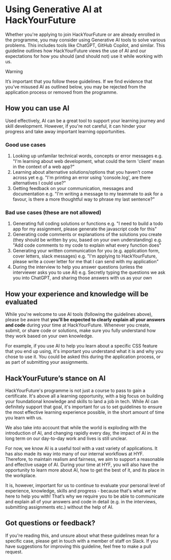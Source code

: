 # Using Generative AI at HackYourFuture

Whether you're applying to join HackYourFuture or are already enrolled in the programme, you may consider using Generative AI tools to solve various problems. This includes tools like ChatGPT, GitHub Copilot, and similar. This guideline outlines how HackYourFuture views the use of AI and our expectations for how you should (and should not) use it while working with us.

> [!WARNING]
> It’s important that you follow these guidelines. If we find evidence that you’ve misused AI as outlined below, you may be rejected from the application process or removed from the programme.

## How you can use AI

Used effectively, AI can be a great tool to support your learning journey and skill development. However, if you're not careful, it can hinder your progress and take away important learning opportunities.

### Good use cases

1. Looking up unfamilar technical words, concepts or error messages
   e.g. "I'm learning about web development, what could the term 'client' mean in the context of a web app?"
1. Learning about alternative solutions/options that you haven’t come across yet
   e.g. "I'm printing an error using 'console.log', are there alternatives I could use?"
1. Getting feedback on your communication, messages and documentation
   e.g. "I'm writing a message to my teammate to ask for a favour, is there a more thoughtful way to phrase my last sentence?"

### Bad use cases (these are not allowed)

1. Generating full coding solutions or functions
   e.g. "I need to build a todo app for my assignment, please generate the javascript code for this"
1. Generating code comments or explanations of the solutions you create (they should be written by you, based on your own understanding)
   e.g. "Add code comments to my code to explain what every function does"
1. Generating your written communication for you (e.g. application form, cover letters, slack messages)
   e.g. "I'm applying to HackYourFuture, please write a cover letter for me that I can send with my application"
1. During the interview to help you answer questions (unless the interviewer asks you to use AI)
   e.g. Secretly typing the questions we ask you into ChatGPT, and sharing those answers with us as your own

## How your experience and knowledge will be evaluated

While you're welcome to use AI tools (following the guidelines above), please be aware that **you'll be expected to clearly explain all your answers and code** during your time at HackYourFuture. Whenever you create, submit, or share code or solutions, make sure you fully understand how they work based on your own knowledge.

For example, if you use AI to help you learn about a specific CSS feature that you end up using, it's important you understand what it is and why you chose to use it. You could be asked this during the application process, or as part of submitting your assignments.

## HackYourFuture’s stance on AI

HackYourFuture's programme is not just a course to pass to gain a certificate. It's above all a learning opportunity, with a big focus on building your foundational knowledge and skills to land a job in tech. While AI can definitely support that goal, it's important for us to set guidelines to ensure the most effective learning experience possible, in the short amount of time you learn with us.

We also take into account that while the world is exploding with the introduction of AI, and changing rapidly every day, the impact of AI in the long term on our day-to-day work and lives is still unclear.

For now, we know AI is a useful tool with a vast variety of applications. It has also made its way into many of our internal workflows at HYF. Therefore, to maintain realism and fairness, we aim to support a reasonable and effective usage of AI. During your time at HYF, you will also have the opportunity to learn more about AI, how to get the best of it, and its place in the workplace.

It is, however, important for us to continue to evaluate your personal level of experience, knowledge, skills and progress - because that's what we're here to help you with! That’s why we require you to be able to communicate and explain all of your answers and code in detail (e.g. in the interviews, submitting assignments etc.) without the help of AI.

## Got questions or feedback?

If you're reading this, and unsure about what these guidelines mean for a specific case, please get in touch with a member of staff on Slack. If you have suggestions for improving this guideline, feel free to make a pull request.
